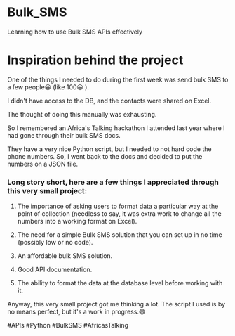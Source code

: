 # Bulk_SMS
Learning how to use Bulk SMS APIs effectively

# Inspiration behind the project

One of the things I needed to do during the first week was send bulk SMS to a few people😀 (like 100😀 ). 

I didn't have access to the DB, and the contacts were shared on Excel.

The thought of doing this manually was exhausting. 

So I remembered an Africa's Talking hackathon I attended last year where I had gone through their bulk SMS docs.

They have a very nice Python script, but I needed to not hard code the phone numbers. So, I went back to the docs and decided to put the numbers on a JSON file.

### Long story short, here are a few things I appreciated through this very small project:

1. The importance of asking users to format data a particular way at the point of collection (needless to say, it was extra work to change all the numbers into a working format on Excel).

2. The need for a simple Bulk SMS solution that you can set up in no time (possibly low or no code).

3. An affordable bulk SMS solution.

4. Good API documentation.

5. The ability to format the data at the database level before working with it.

Anyway, this very small project got me thinking a lot. The script I used is by no means perfect, but it's a work in progress.😄 

#APIs #Python #BulkSMS #AfricasTalking

